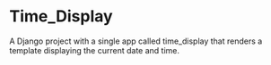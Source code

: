 # Time_Display
A Django project with a single app called time_display that renders a template displaying the current date and time.
